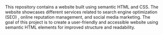 
This repository contains a website built using semantic HTML and CSS.
The website showcases different services related to search engine optimization (SEO)
, online reputation management, and social media marketing.
The goal of this project is to create a user-friendly and accessible website using
semantic HTML elements for improved structure and readability.



<!---
Davidpongj/Davidpongj is a ✨ special ✨ repository because its `README.md` (this file) appears on your GitHub profile.
You can click the Preview link to take a look at your changes.
--->

